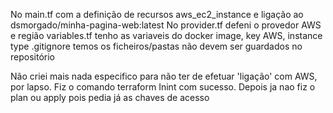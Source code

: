 No main.tf com a definição de recursos aws_ec2_instance e ligação ao dsmorgado/minha-pagina-web:latest
No provider.tf defeni o provedor AWS e região
variables.tf tenho as variaveis do docker image, key AWS, instance type
.gitignore temos os ficheiros/pastas não devem ser guardados no repositório

Não criei mais nada especifico para não ter de efetuar 'ligação' com AWS, por lapso.
Fiz o comando terraform Inint com sucesso.
Depois ja nao fiz o plan ou apply pois pedia já as chaves de acesso 
